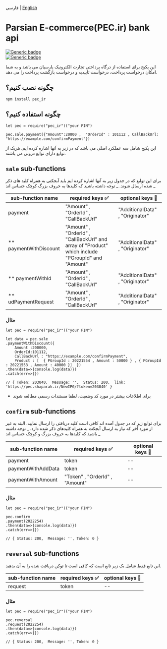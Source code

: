 فارسی | [English](./README.md)

# Parsian E-commerce(PEC.ir) bank api

[![Generic badge](https://img.shields.io/badge/Requirment-npm-green.svg)](https://www.npmjs.com/get-npm)  
[![Generic badge](https://img.shields.io/badge/IPG-pec-blue.svg)](https://pec.ir/)

این پکیج برای استفاده از درگاه پرداختی تجارت الکترونیک پارسیان می باشد و به شما امکان درخواست پرداخت، درخواست تاییدیه و درخواست بازگشت پرداخت را می دهد.

## چگونه نصب کنیم؟

```
npm install pec_ir

```

## چگونه استفاده کنیم؟

```
let pec = require("pec_ir")("your PIN")

pec.sale.payment({"Amount":20000 ,  "OrderId" : 101112 , CallBackUrl: "https://example.com/confirmPayment"})
```

این پکیج شامل سه عملکرد اصلی می باشد که در زیر به آنها اشاره کرده ایم. هریک از توابع دارای توابع درونی می باشند.

## `sale` sub-functions

برای این توابع که در جدول زیر به آنها اشاره کرده ایم باید آبجکتی به همراه کلید های ذکر شده ارسال شوند. _ توجه داشته باشید که کلیدها به حروف بزرگ کوچک حساس اند _

| sub-function name        | required keys :white_check_mark:                                                                  | optional keys :large_blue_circle: |
| ------------------------ | ------------------------------------------------------------------------------------------------- | --------------------------------- |
| payment                  | "Amount" , "OrderId" , "CallBackUrl"                                                              | "AdditionalData" , "Originator"   |
| \*\* paymentWithDiscount | "Amount" , "OrderId" , "CallBackUrl" and array of "Product" which include "PGroupId" and "Amount" | "AdditionalData" , "Originator"   |
| \*\* paymentWithId       | "Amount" , "OrderId" , "CallBackUrl"                                                              | "AdditionalData" , "Originator"   |
| \*\* udPaymentRequest    | "Amount" , "OrderId" , "CallBackUrl"                                                              | "AdditionalData" , "Originator"   |

### مثال

```
let pec = require("pec_ir")("your PIN")

let data = pec.sale
.paymentWithDiscount({
    Amount :200000,
    OrderId:101112,
    CallBackUrl : "https://example.com/confirmPayment",
    Product : [  { PGroupId : 20221554 , Amount : 50000 } , { PGroupId : 20221553 , Amount : 40000 }]  })
.then(data=>{console.log(data)})
.catch(err=>{})

// { Token: 203040,  Message: '',  Status: 200,  link: 'https://pec.shaparak.ir/NewIPG/?token=203040' }
```

- برای اطلاعات بیشتر در مورد کد وضعیت، لطفا مستندات رسمی مطالعه شوند

## `confirm` sub-functions

برای توابع زیر که در جدول آمده اند کافی است کلید دریافتی را ارسال نمایید. البته به غیر از مورد آخر که نیاز به ارسال آبجکت به همراه کلیدهای ذکر شده دارد. _ توجه داشته باشید که کلیدها به حروف بزرگ و کوچک حساس اند _

| sub-function name  | required keys :white_check_mark: | optional keys :large_blue_circle: |
| ------------------ | -------------------------------- | --------------------------------- |
| payment            | token                            | --                                |
| paymentWithAddData | token                            | --                                |
| paymentWithAmount  | "Token" , "OrderId" , "Amount"   | --                                |

### مثال

```
let pec = require("pec_ir")("your PIN")

pec.confirm
.payment(2022254)
.then(data=>{console.log(data)})
.catch(err=>{})

// { Status: 200,  Message: '', Token: 0 }
```

## `reversal` sub-functions

این تابع فقط شامل یک زیر تابع است که کافی است تا توکن دریافت شده را به آن بدهید.

| sub-function name | required keys :white_check_mark: | optional keys :large_blue_circle: |
| ----------------- | -------------------------------- | --------------------------------- |
| request           | token                            | --                                |

### مثال

```
let pec = require("pec_ir")("your PIN")

pec.reversal
.request(2022254)
.then(data=>{console.log(data)})
.catch(err=>{})

// { Status: 200,  Message: '', Token: 0 }
```
